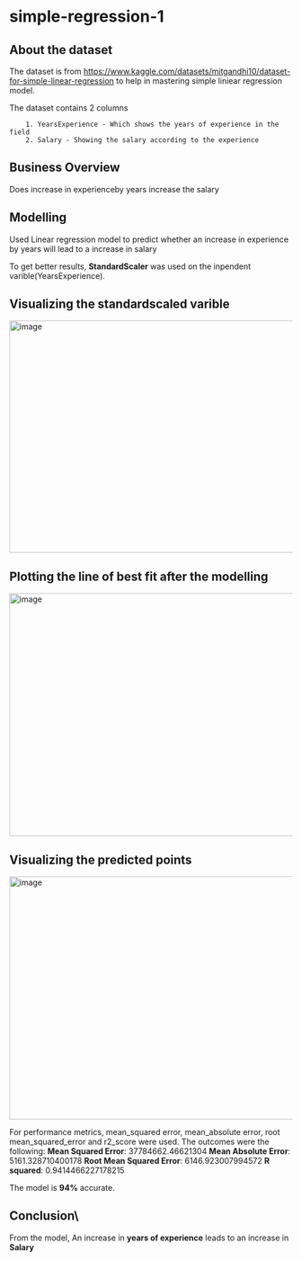 # simple-regression-1

## About the dataset
The dataset is from https://www.kaggle.com/datasets/mitgandhi10/dataset-for-simple-linear-regression to help in mastering simple liniear regression model.

The dataset contains 2 columns

        1. YearsExperience - Which shows the years of experience in the field
        2. Salary - Showing the salary according to the experience

## Business Overview
Does increase in experienceby years increase the salary 

## Modelling
Used Linear regression model to predict whether an increase in experience by years will lead to a increase in salary

To get better results, **StandardScaler** was used on the inpendent varible(YearsExperience). 

## Visualizing the standardscaled varible
<img width="578" height="413" alt="image" src="https://github.com/user-attachments/assets/bf2e4c6b-f47a-477d-a6e0-60a4afc80d78" />

## Plotting the line of best fit after the modelling
<img width="597" height="432" alt="image" src="https://github.com/user-attachments/assets/d9dd567b-b655-4a3e-b240-edea5e77f934" />

## Visualizing the predicted points
<img width="598" height="432" alt="image" src="https://github.com/user-attachments/assets/b11676de-db22-4531-98ea-b6d00d3baf93" />

For performance metrics, mean_squared error, mean_absolute error, root mean_squared_error and r2_score were used.
The outcomes were the following:
                                  **Mean Squared Error**: 37784662.46621304
                                  **Mean Absolute Error**: 5161.328710400178
                                  **Root Mean Squared Error**: 6146.923007994572
                                  **R squared**: 0.9414466227178215

The model is **94%** accurate.

## Conclusion\
From the model, An increase in **years of experience** leads to an increase in **Salary**



